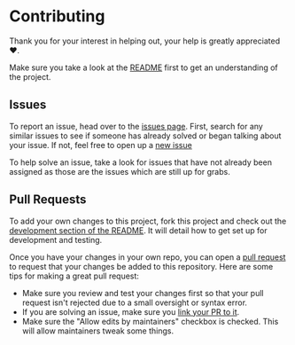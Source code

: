 # Contributing
Thank you for your interest in helping out, your help is greatly appreciated ❤️.

Make sure you take a look at the [README](./README.md) first to get an understanding of the project.

## Issues
To report an issue, head over to the [issues page](https://github.com/carsakiller/vscode-lua-webvue/issues). First, search for any similar issues to see if someone has already solved or began talking about your issue. If not, feel free to open up a [new issue]()

To help solve an issue, take a look for issues that have not already been assigned as those are the issues which are still up for grabs.

## Pull Requests
To add your own changes to this project, fork this project and check out the [development section of the README](./README.md#development). It will detail how to get set up for development and testing.

Once you have your changes in your own repo, you can open a [pull request](https://github.com/carsakiller/vscode-lua-webvue/pulls) to request that your changes be added to this repository. Here are some tips for making a great pull request:

- Make sure you review and test your changes first so that your pull request isn't rejected due to a small oversight or syntax error.
- If you are solving an issue, make sure you [link your PR to it](https://docs.github.com/en/issues/tracking-your-work-with-issues/linking-a-pull-request-to-an-issue).
- Make sure the "Allow edits by maintainers" checkbox is checked. This will allow maintainers tweak some things.
